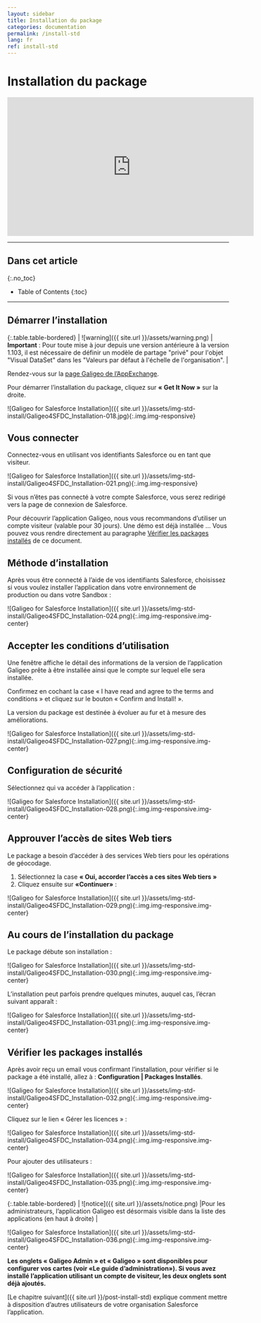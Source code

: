 ```yaml
---
layout: sidebar
title: Installation du package
categories: documentation
permalink: /install-std
lang: fr
ref: install-std
---
```


# Installation du package

<iframe style="display:block;" class="img-center" width="560" height="315" src="https://www.youtube.com/embed/Bko-QyY0tjs" frameborder="0" allowfullscreen></iframe>

---

## Dans cet article
{:.no_toc}

* Table of Contents
{:toc}

---

## Démarrer l’installation

{:.table.table-bordered}
| ![warning]({{ site.url }}/assets/warning.png)     | **Important** : Pour toute mise à jour depuis une version antérieure à la version 1.103, il est nécessaire de définir un modèle de partage "privé" pour l'objet "Visual DataSet" dans les "Valeurs par défaut à l'échelle de l'organisation". |

Rendez-vous sur la [page Galigeo de l’AppExchange](https://appexchange.salesforce.com/listingDetail?listingId=a0N3000000B4Nj6EAF).

Pour démarrer l’installation du package, cliquez sur **« Get It Now »** sur la droite.


![Galigeo for Salesforce Installation]({{ site.url }}/assets/img-std-install/Galigeo4SFDC_Installation-018.jpg){:.img.img-responsive}

## Vous connecter

Connectez-vous en utilisant vos identifiants Salesforce ou en tant que visiteur.

![Galigeo for Salesforce Installation]({{ site.url }}/assets/img-std-install/Galigeo4SFDC_Installation-021.png){:.img.img-responsive}


Si vous n’êtes pas connecté à votre compte Salesforce, vous serez redirigé vers la page de connexion de Salesforce.

Pour découvrir l’application Galigeo, nous vous recommandons d’utiliser un compte visiteur (valable pour 30 jours). Une démo est déjà installée ... Vous pouvez vous rendre directement au paragraphe [Vérifier les packages installés](#vrifier-les-packages-installs) de ce document.

## Méthode d’installation

Après vous être connecté à l’aide de vos identifiants Salesforce, choisissez si vous voulez installer l’application dans votre environnement de production ou dans votre Sandbox :

![Galigeo for Salesforce Installation]({{ site.url }}/assets/img-std-install/Galigeo4SFDC_Installation-024.png){:.img.img-responsive.img-center}

## Accepter les conditions d’utilisation

Une fenêtre affiche le détail des informations de la version de l’application Galigeo prête à être installée ainsi que le compte sur lequel elle sera installée.

Confirmez en cochant la case « I have read and agree to the terms and conditions » et cliquez sur le bouton « Confirm and Install! ».

La version du package est destinée à évoluer au fur et à mesure des améliorations.

![Galigeo for Salesforce Installation]({{ site.url }}/assets/img-std-install/Galigeo4SFDC_Installation-027.png){:.img.img-responsive.img-center}

## Configuration de sécurité

Sélectionnez qui va accéder à l’application :

![Galigeo for Salesforce Installation]({{ site.url }}/assets/img-std-install/Galigeo4SFDC_Installation-028.png){:.img.img-responsive.img-center}

## Approuver l’accès de sites Web tiers

Le package a besoin d’accéder à des services Web tiers pour les opérations de géocodage.

1. Sélectionnez la case **« Oui, accorder l’accès a ces sites Web tiers »**
2. Cliquez ensuite sur **«Continuer»** :

![Galigeo for Salesforce Installation]({{ site.url }}/assets/img-std-install/Galigeo4SFDC_Installation-029.png){:.img.img-responsive.img-center}

## Au cours de l’installation du package

Le package débute son installation :

![Galigeo for Salesforce Installation]({{ site.url }}/assets/img-std-install/Galigeo4SFDC_Installation-030.png){:.img.img-responsive.img-center}

L’installation peut parfois prendre quelques minutes, auquel cas, l’écran suivant apparaît :

![Galigeo for Salesforce Installation]({{ site.url }}/assets/img-std-install/Galigeo4SFDC_Installation-031.png){:.img.img-responsive.img-center}

## Vérifier les packages installés

Après avoir reçu un email vous confirmant l’installation, pour vérifier si le package a été installé, allez à : **Configuration \| Packages Installés**.

![Galigeo for Salesforce Installation]({{ site.url }}/assets/img-std-install/Galigeo4SFDC_Installation-032.png){:.img.img-responsive.img-center}

Cliquez sur le lien « Gérer les licences » :

![Galigeo for Salesforce Installation]({{ site.url }}/assets/img-std-install/Galigeo4SFDC_Installation-034.png){:.img.img-responsive.img-center}

Pour ajouter des utilisateurs :

![Galigeo for Salesforce Installation]({{ site.url }}/assets/img-std-install/Galigeo4SFDC_Installation-035.png){:.img.img-responsive.img-center}

{:.table.table-bordered}
| ![notice]({{ site.url }}/assets/notice.png)  |Pour les administrateurs, l’application Galigeo est désormais visible dans la liste des applications (en haut à droite) |

![Galigeo for Salesforce Installation]({{ site.url }}/assets/img-std-install/Galigeo4SFDC_Installation-036.png){:.img.img-responsive.img-center}

**Les onglets « Galigeo Admin » et « Galigeo » sont disponibles pour configurer vos cartes (voir «Le guide d’administration»). Si vous avez installé l’application utilisant un compte de visiteur, les deux onglets sont déjà ajoutés.**

[Le chapitre suivant]({{ site.url }}/post-install-std) explique comment mettre à disposition d’autres utilisateurs de votre organisation Salesforce l’application.
